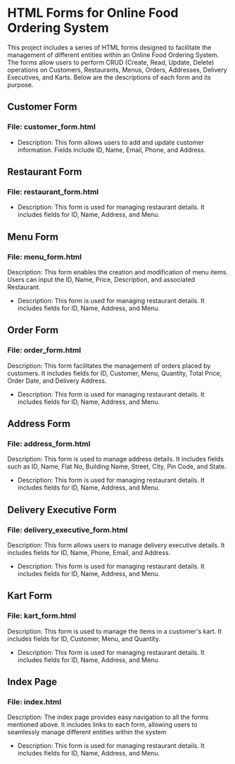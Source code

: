 # HTML Forms for Online Food Ordering System

This project includes a series of HTML forms designed to facilitate the management of different entities within an Online Food Ordering System. The forms allow users to perform CRUD (Create, Read, Update, Delete) operations on Customers, Restaurants, Menus, Orders, Addresses, Delivery Executives, and Karts. Below are the descriptions of each form and its purpose.

## Customer Form
### File: customer_form.html
<ul>
<li>Description: This form allows users to add and update customer information. Fields include ID, Name, Email, Phone, and Address.</li>
</ul>

## Restaurant Form
### File: restaurant_form.html
<ul>
<li>Description: This form is used for managing restaurant details. It includes fields for ID, Name, Address, and Menu.</li>
</ul>

## Menu Form
### File: menu_form.html
Description: This form enables the creation and modification of menu items. Users can input the ID, Name, Price, Description, and associated Restaurant.
<ul>
<li>Description: This form is used for managing restaurant details. It includes fields for ID, Name, Address, and Menu.</li>
</ul>

## Order Form
### File: order_form.html
Description: This form facilitates the management of orders placed by customers. It includes fields for ID, Customer, Menu, Quantity, Total Price, Order Date, and Delivery Address.
<ul>
<li>Description: This form is used for managing restaurant details. It includes fields for ID, Name, Address, and Menu.</li>
</ul>

## Address Form
### File: address_form.html
Description: This form is used to manage address details. It includes fields such as ID, Name, Flat No, Building Name, Street, City, Pin Code, and State.
<ul>
<li>Description: This form is used for managing restaurant details. It includes fields for ID, Name, Address, and Menu.</li>
</ul>

## Delivery Executive Form
### File: delivery_executive_form.html
Description: This form allows users to manage delivery executive details. It includes fields for ID, Name, Phone, Email, and Address.
<ul>
<li>Description: This form is used for managing restaurant details. It includes fields for ID, Name, Address, and Menu.</li>
</ul>

## Kart Form
### File: kart_form.html
Description: This form is used to manage the items in a customer's kart. It includes fields for ID, Customer, Menu, and Quantity.
<ul>
<li>Description: This form is used for managing restaurant details. It includes fields for ID, Name, Address, and Menu.</li>
</ul>

## Index Page
### File: index.html
Description: The index page provides easy navigation to all the forms mentioned above. It includes links to each form, allowing users to seamlessly manage different entities within the system
<ul>
<li>Description: This form is used for managing restaurant details. It includes fields for ID, Name, Address, and Menu.</li>
</ul>
